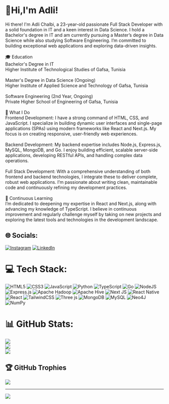 # 👋Hi,I'm Adli!
Hi there! I'm Adli Chalbi, a 23-year-old passionate Full Stack Developer with a solid foundation in IT and a keen interest in Data Science. I hold a Bachelor's degree in IT and am currently pursuing a Master’s degree in Data Science while also studying Software Engineering. I’m committed to building exceptional web applications and exploring data-driven insights.<br><br>🎓 Education<br>Bachelor's Degree in IT<br>Higher Institute of Technological Studies of Gafsa, Tunisia<br><br>Master's Degree in Data Science (Ongoing)<br>Higher Institute of Applied Science and Technology of Gafsa, Tunisia<br><br>Software Engineering (2nd Year, Ongoing)<br>Private Higher School of Engineering of Gafsa, Tunisia<br><br>🚀 What I Do<br>Frontend Development: I have a strong command of HTML, CSS, and JavaScript. I specialize in building dynamic user interfaces and single-page applications (SPAs) using modern frameworks like React and Next.js. My focus is on creating responsive, user-friendly web experiences.<br><br>Backend Development: My backend expertise includes Node.js, Express.js, MySQL, MongoDB, and Go. I enjoy building efficient, scalable server-side applications, developing RESTful APIs, and handling complex data operations.<br><br>Full Stack Development: With a comprehensive understanding of both frontend and backend technologies, I integrate these to deliver complete, robust web applications. I’m passionate about writing clean, maintainable code and continuously refining my development practices.<br><br>🌱 Continuous Learning<br>I’m dedicated to deepening my expertise in React and Next.js, along with advancing my knowledge of TypeScript. I believe in continuous improvement and regularly challenge myself by taking on new projects and exploring the latest tools and technologies in the development landscape.


## 🌐 Socials:
[![Instagram](https://img.shields.io/badge/Instagram-%23E4405F.svg?logo=Instagram&logoColor=white)](https://instagram.com/adli.chalbi) [![LinkedIn](https://img.shields.io/badge/LinkedIn-%230077B5.svg?logo=linkedin&logoColor=white)](https://linkedin.com/in/adli-chalbi-370448187) 

# 💻 Tech Stack:
![HTML5](https://img.shields.io/badge/html5-%23E34F26.svg?style=for-the-badge&logo=html5&logoColor=white) ![CSS3](https://img.shields.io/badge/css3-%231572B6.svg?style=for-the-badge&logo=css3&logoColor=white) ![JavaScript](https://img.shields.io/badge/javascript-%23323330.svg?style=for-the-badge&logo=javascript&logoColor=%23F7DF1E) ![Python](https://img.shields.io/badge/python-3670A0?style=for-the-badge&logo=python&logoColor=ffdd54) ![TypeScript](https://img.shields.io/badge/typescript-%23007ACC.svg?style=for-the-badge&logo=typescript&logoColor=white) ![Go](https://img.shields.io/badge/go-%2300ADD8.svg?style=for-the-badge&logo=go&logoColor=white) ![NodeJS](https://img.shields.io/badge/node.js-6DA55F?style=for-the-badge&logo=node.js&logoColor=white) ![Express.js](https://img.shields.io/badge/express.js-%23404d59.svg?style=for-the-badge&logo=express&logoColor=%2361DAFB) ![Apache Hadoop](https://img.shields.io/badge/Apache%20Hadoop-66CCFF?style=for-the-badge&logo=apachehadoop&logoColor=black) ![Apache Hive](https://img.shields.io/badge/Apache%20Hive-FDEE21?style=for-the-badge&logo=apachehive&logoColor=black) ![Next JS](https://img.shields.io/badge/Next-black?style=for-the-badge&logo=next.js&logoColor=white) ![React Native](https://img.shields.io/badge/react_native-%2320232a.svg?style=for-the-badge&logo=react&logoColor=%2361DAFB) ![React](https://img.shields.io/badge/react-%2320232a.svg?style=for-the-badge&logo=react&logoColor=%2361DAFB) ![TailwindCSS](https://img.shields.io/badge/tailwindcss-%2338B2AC.svg?style=for-the-badge&logo=tailwind-css&logoColor=white) ![Three js](https://img.shields.io/badge/threejs-black?style=for-the-badge&logo=three.js&logoColor=white) ![MongoDB](https://img.shields.io/badge/MongoDB-%234ea94b.svg?style=for-the-badge&logo=mongodb&logoColor=white) ![MySQL](https://img.shields.io/badge/mysql-4479A1.svg?style=for-the-badge&logo=mysql&logoColor=white) ![Neo4J](https://img.shields.io/badge/Neo4j-008CC1?style=for-the-badge&logo=neo4j&logoColor=white) ![NumPy](https://img.shields.io/badge/numpy-%23013243.svg?style=for-the-badge&logo=numpy&logoColor=white)
# 📊 GitHub Stats:
![](https://github-readme-stats.vercel.app/api?username=Adlichalbi&theme=dark&hide_border=false&include_all_commits=false&count_private=false)<br/>
![](https://github-readme-streak-stats.herokuapp.com/?user=Adlichalbi&theme=dark&hide_border=false)<br/>
![](https://github-readme-stats.vercel.app/api/top-langs/?username=Adlichalbi&theme=dark&hide_border=false&include_all_commits=false&count_private=false&layout=compact)

## 🏆 GitHub Trophies
![](https://github-profile-trophy.vercel.app/?username=Adlichalbi&theme=radical&no-frame=false&no-bg=true&margin-w=4)

---
[![](https://visitcount.itsvg.in/api?id=Adlichalbi&icon=0&color=0)](https://visitcount.itsvg.in)

<!-- Proudly created with GPRM ( https://gprm.itsvg.in ) -->
